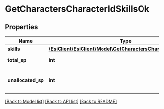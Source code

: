 # GetCharactersCharacterIdSkillsOk

## Properties
Name | Type | Description | Notes
------------ | ------------- | ------------- | -------------
**skills** | [**\EsiClient\EsiClient\Model\GetCharactersCharacterIdSkillsSkill[]**](GetCharactersCharacterIdSkillsSkill.md) | skills array | 
**total_sp** | **int** | total_sp integer | 
**unallocated_sp** | **int** | Skill points available to be assigned | [optional] 

[[Back to Model list]](../README.md#documentation-for-models) [[Back to API list]](../README.md#documentation-for-api-endpoints) [[Back to README]](../README.md)


